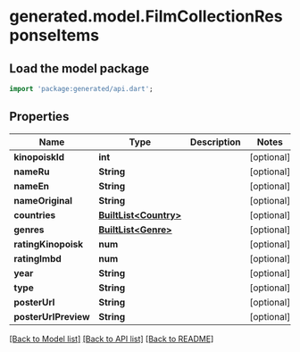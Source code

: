 # generated.model.FilmCollectionResponseItems

## Load the model package
```dart
import 'package:generated/api.dart';
```

## Properties
Name | Type | Description | Notes
------------ | ------------- | ------------- | -------------
**kinopoiskId** | **int** |  | [optional] 
**nameRu** | **String** |  | [optional] 
**nameEn** | **String** |  | [optional] 
**nameOriginal** | **String** |  | [optional] 
**countries** | [**BuiltList&lt;Country&gt;**](Country.md) |  | [optional] 
**genres** | [**BuiltList&lt;Genre&gt;**](Genre.md) |  | [optional] 
**ratingKinopoisk** | **num** |  | [optional] 
**ratingImbd** | **num** |  | [optional] 
**year** | **String** |  | [optional] 
**type** | **String** |  | [optional] 
**posterUrl** | **String** |  | [optional] 
**posterUrlPreview** | **String** |  | [optional] 

[[Back to Model list]](../README.md#documentation-for-models) [[Back to API list]](../README.md#documentation-for-api-endpoints) [[Back to README]](../README.md)



